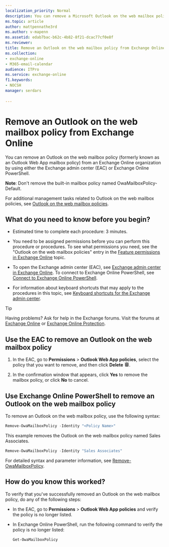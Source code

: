 ```yaml
---
localization_priority: Normal
description: You can remove a Microsoft Outlook on the web mailbox policy from an Exchange organization by using either the EAC or Exchange Online PowerShell.
ms.topic: article
author: mattpennathe3rd
ms.author: v-mapenn
ms.assetid: edab7bac-b62c-4b82-8f21-dcac77cf0e8f
ms.reviewer: 
title: Remove an Outlook on the web mailbox policy from Exchange Online
ms.collection: 
- exchange-online
- M365-email-calendar
audience: ITPro
ms.service: exchange-online
f1.keywords:
- NOCSH
manager: serdars

---
```


# Remove an Outlook on the web mailbox policy from Exchange Online

You can remove an Outlook on the web mailbox policy (formerly known as an Outlook Web App mailbox policy) from an Exchange Online organization by using either the Exchange admin center (EAC) or Exchange Online PowerShell.

**Note**: Don't remove the built-in mailbox policy named OwaMailboxPolicy-Default.

For additional management tasks related to Outlook on the web mailbox policies, see [Outlook on the web mailbox policies](outlook-web-app-mailbox-policies.md).

## What do you need to know before you begin?

- Estimated time to complete each procedure: 3 minutes.

- You need to be assigned permissions before you can perform this procedure or procedures. To see what permissions you need, see the "Outlook on the web mailbox policies" entry in the [Feature permissions in Exchange Online](../../permissions-exo/feature-permissions.md) topic.

- To open the Exchange admin center (EAC), see [Exchange admin center in Exchange Online](../../exchange-admin-center.md). To connect to Exchange Online PowerShell, see [Connect to Exchange Online PowerShell](https://docs.microsoft.com/powershell/exchange/exchange-online/connect-to-exchange-online-powershell/connect-to-exchange-online-powershell).

- For information about keyboard shortcuts that may apply to the procedures in this topic, see [Keyboard shortcuts for the Exchange admin center](../../accessibility/keyboard-shortcuts-in-admin-center.md).

> [!TIP]
> Having problems? Ask for help in the Exchange forums. Visit the forums at [Exchange Online](https://go.microsoft.com/fwlink/p/?linkId=267542) or [Exchange Online Protection](https://go.microsoft.com/fwlink/p/?linkId=285351).

## Use the EAC to remove an Outlook on the web mailbox policy

1. In the EAC, go to **Permissions** \> **Outlook Web App policies**, select the policy that you want to remove, and then click **Delete** ![Delete icon](../../media/ITPro_EAC_DeleteIcon.png).

2. In the confirmation window that appears, click **Yes** to remove the mailbox policy, or click **No** to cancel.

## Use Exchange Online PowerShell to remove an Outlook on the web mailbox policy

To remove an Outlook on the web mailbox policy, use the following syntax:

```PowerShell
Remove-OwaMailboxPolicy -Identity "<Policy Name>"
```

This example removes the Outlook on the web mailbox policy named Sales Associates.

```PowerShell
Remove-OwaMailboxPolicy -Identity "Sales Associates"
```

For detailed syntax and parameter information, see [Remove-OwaMailboxPolicy](https://docs.microsoft.com/powershell/module/exchange/client-access/remove-owamailboxpolicy).

## How do you know this worked?

To verify that you've successfully removed an Outlook on the web mailbox policy, do any of the following steps:

- In the EAC, go to **Permissions** \> **Outlook Web App policies** and verify the policy is no longer listed.

- In Exchange Online PowerShell, run the following command to verify the policy is no longer listed:

    ```PowerShell
    Get-OwaMailboxPolicy
    ```
